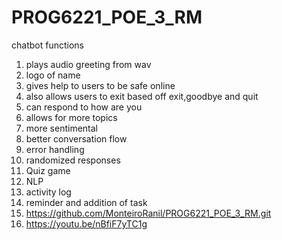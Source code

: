 # PROG6221_POE_3_RM
chatbot functions
1) plays audio greeting from wav
2) logo of name
3) gives help to users to be safe online
4) also allows users to exit based off exit,goodbye and quit
5) can respond to how are you
6) allows for more topics
7) more sentimental
8) better conversation flow
9) error handling
10) randomized responses
11) Quiz game
12) NLP
13) activity log
14) reminder and addition of task
15) https://github.com/MonteiroRanil/PROG6221_POE_3_RM.git
16) https://youtu.be/nBfiF7yTC1g
